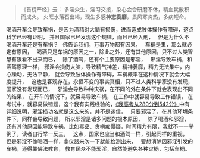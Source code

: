 > 《首楞严经》云： 
> 多淫众生，淫习交接，染心会合研磨不休，精血耗散积而成火。 
> 火旺水落石出竭，现生多感**神志委靡**，畏风寒炎热，多病短命。

喝酒开车会导致车祸，是因为酒精对大脑有损伤，进而造成肢体操作有障碍，这点科学已经有证明，
并且国家已经发现这个规律，而且已经入刑，
&nbsp;
但是为什么不喝酒开车还是有车祸？
&nbsp;
佛告诉我们，万事万物都有因果，
&nbsp;
车祸是果，那么就必定有原因，
&nbsp;
喝酒只是车祸的原因之一，除此之外，还有其他原因，只不过人类智慧有限看不出来而已，
&nbsp;
除了酒驾，还有个主要原因是邪淫，
&nbsp;
邪淫导致车祸，和酒驾原理一样，
邪淫会损伤大脑，导致精气神差，精神萎靡，精力无法集中，内心躁动，无法平静，
就会导致肢体操作有障碍，车祸概率在这种情况下就会大幅度提升，
&nbsp;
这也是客观存在，永恒不变的事实真相，只不过人类科学家没有发现，国家没有发现而已，
&nbsp;
邪淫会导致种种灾祸，在不同的外在条件下就会表现出不同的结果，
在开车的情况下，就容易导致车祸，
在工作中就容易导致工作错误，
在考试中，就容易做错题，这个我有实践经验的，[《我高考从280分到542分》](https://www.kancloud.cn/luojiangtao/foshuoxuexi)中有详细说明，邪淫损功名就是这么来的，并不是迷信，
&nbsp;
只要邪淫了，在其他环境条件下，同样会导致问题，
所以邪淫是诸多问题的根本原因，
&nbsp;
除了喝酒和邪淫，还有其他原因能导致车祸，比如毒品、贪嗔痴慢疑，时间精力有限，我就不一一举例了，读者自行举一反三，
&nbsp;
这点，国家也应当和酒驾一样，引起同样的重视，
但是邪淫不像喝酒一样，拿仪器来吹一下就能检测出来，
&nbsp;
要想消除因邪淫引发的车祸，还得靠佛法教育，
教育民众不能邪淫，自然能避免各种灾祸，包括车祸。